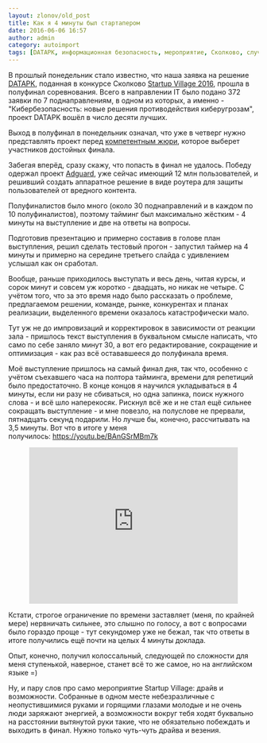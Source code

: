 ```yaml
---
layout: zlonov/old_post
title: Как я 4 минуты был стартапером
date: 2016-06-06 16:57
author: admin
category: autoimport
tags: [DATAPK, информационная безопасность, мероприятие, Сколково, случай из жизни, стартап, УЦСБ]
---
```

В прошлый понедельник стало известно, что наша заявка на решение <a href="https://zlonov.ru/catalog/datapk/">DATAPK</a>, поданная в конкурсе Сколково <a href="https://startupvillage.ru/ru/contest">Startup Village 2016</a>, прошла в полуфинал соревнования. Всего в направлении IT было подано 372 заявки по 7 поднаправлениям, в одном из которых, а именно - "Кибербезопасность: новые решения противодействия киберугрозам", проект DATAPK вошёл в число десяти лучших.

Выход в полуфинал в понедельник означал, что уже в четверг нужно представлять проект перед <a href="https://startupvillage.ru/ru/event/685">компетентным жюри</a>, которое выберет участников достойных финала.

Забегая вперёд, сразу скажу, что попасть в финал не удалось. Победу одержал проект <a href="https://adguard.com/ru/welcome.html">Adguard</a>, уже сейчас имеющий 12 млн пользователей, и решивший создать аппаратное решение в виде роутера для защиты пользователей от вредного контента.

Полуфиналистов было много (около 30 поднаправлений и в каждом по 10 полуфиналистов), поэтому тайминг был максимально жёстким - 4 минуты на выступление и две на ответы на вопросы.

Подготовив презентацию и примерно составив в голове план выступления, решил сделать тестовый прогон - запустил таймер на 4 минуты и примерно на середине третьего слайда с удивлением услышал как он сработал.

Вообще, раньше приходилось выступать и весь день, читая курсы, и сорок минут и совсем уж коротко - двадцать, но никак не четыре. С учётом того, что за это время надо было рассказать о проблеме, предлагаемом решении, команде, рынке, конкурентах и планах реализации, выделенного времени оказалось катастрофически мало.

Тут уж не до импровизаций и корректировок в зависимости от реакции зала - пришлось текст выступления в буквальном смысле написать, что само по себе заняло минут 30, а вот его редактирование, сокращение и оптимизация - как раз всё остававшееся до полуфинала время.

Моё выступление пришлось на самый финал дня, так что, особенно с учётом съехавшего часа на полтора тайминга, времени для репетиций было предостаточно. В конце концов я научился укладываться в 4 минуты, если ни разу не сбиваться, но одна запинка, поиск нужного слова - и всё шло наперекосяк. Рискнул всё же и не стал ещё сильнее сокращать выступление - и мне повезло, на полуслове не прервали, пятнадцать секунд подарили. Но лучше бы, конечно, рассчитывать на 3,5 минуты. Вот что в итоге у меня получилось: <a href="https://youtu.be/BAnGSrMBm7k">https://youtu.be/BAnGSrMBm7k</a>

<p style="text-align: center;"><iframe src="https://www.youtube.com/embed/BAnGSrMBm7k" width="420" height="315" frameborder="0" allowfullscreen="allowfullscreen"></iframe>

Кстати, строгое ограничение по времени заставляет (меня, по крайней мере) нервничать сильнее, это слышно по голосу, а вот с вопросами было гораздо проще - тут секундомер уже не бежал, так что ответы в итоге получились ещё почти на целых 4 минуты доклада.

Опыт, конечно, получил колоссальный, следующей по сложности для меня ступенькой, наверное, станет всё то же самое, но на английском языке =)

Ну, и пару слов про само мероприятие Startup Village: драйв и возможности. Собранные в одном месте небезразличные с неопустившимися руками и горящими глазами молодые и не очень люди заряжают энергией, а возможности вокруг тебя ходят буквально на расстоянии вытянутой руки такие, что не обязательно побеждать и выходить в финал. Нужно только чуть-чуть драйва и везения.
